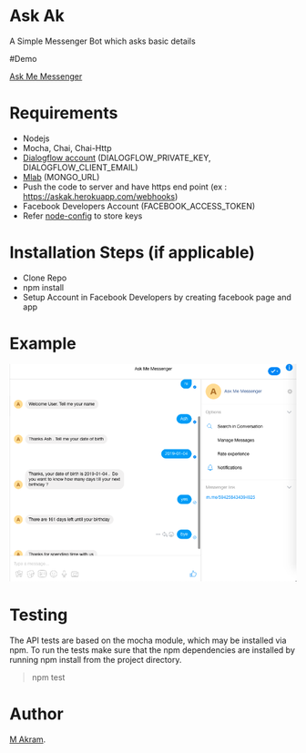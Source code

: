 # Ask Ak

A Simple Messenger Bot which asks basic details

#Demo

[Ask Me Messenger](m.me/594258434394925)

# Requirements

- Nodejs
- Mocha, Chai, Chai-Http
- [Dialogflow account](https://dialogflow.com/) (DIALOGFLOW_PRIVATE_KEY, DIALOGFLOW_CLIENT_EMAIL)
- [Mlab](https://mlab.com/) (MONGO_URL)
- Push the code to server and have https end point (ex : https://askak.herokuapp.com/webhooks)
- Facebook Developers Account (FACEBOOK_ACCESS_TOKEN)
- Refer [node-config](https://github.com/lorenwest/node-config) to store keys 

# Installation Steps (if applicable)

- Clone Repo
- npm install
- Setup Account in Facebook Developers by creating facebook page and app

# Example

![Example!](/src/public/images/ex.png "Example")


# Testing

The API tests are based on the mocha module, which may be installed via npm. To run the tests make sure that the npm dependencies are installed by running npm install from the project directory.

>npm test

# Author

[M Akram](https://github.com/sudoak).
